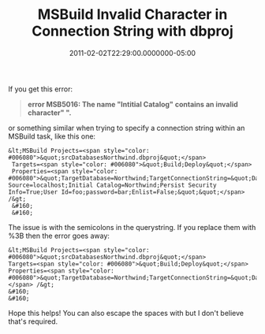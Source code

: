 ﻿---
title: MSBuild Invalid Character in Connection String with dbproj
date: "2011-02-02T22:29:00.0000000-05:00"
description: "If you get this error: error MSB5016: The name \" Intitial Catalog"
featuredImage: /img/cloud-native.jpg
---

If you get this error:

> **error MSB5016: The name "Intitial Catalog" contains an invalid character" ".**

or something similar when trying to specify a connection string within an MSBuild task, like this one:



```
&lt;MSBuild Projects=<span style="color: #006080">&quot;srcDatabasesNorthwind.dbproj&quot;</span>
 Targets=<span style="color: #006080">&quot;Build;Deploy&quot;</span>
 Properties=<span style="color: #006080">&quot;TargetDatabase=Northwind;TargetConnectionString=&quot;Data Source=localhost;Initial Catalog=Northwind;Persist Security Info=True;User Id=foo;password=bar;Enlist=False;&quot;&quot;</span> /&gt;
 &#160;
 &#160;
```

The issue is with the semicolons in the querystring. If you replace them with %3B then the error goes away:

```
&lt;MSBuild Projects=<span style="color: #006080">&quot;srcDatabasesNorthwind.dbproj&quot;</span>
Targets=<span style="color: #006080">&quot;Build;Deploy&quot;</span>
Properties=<span style="color: #006080">&quot;TargetDatabase=Northwind;TargetConnectionString=&quot;Data&#x20;Source=localhost%3BInitial&#x20;Catalog=Northwind%3BPersist&#x20;Security&#x20;Info=True%3BUser&#x20;Id=foo%3Bpassword=bar%3BEnlist=False%3B&quot;&quot;</span> /&gt;
&#160;
&#160;
```

Hope this helps! You can also escape the spaces with but I don't believe that's required.

